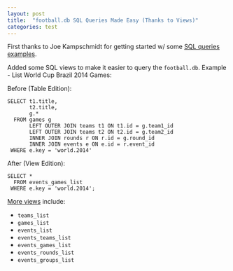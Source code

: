 ```yaml
---
layout: post
title:  "football.db SQL Queries Made Easy (Thanks to Views)"
categories: test
---
```


First thanks to Joe Kampschmidt for getting started w/
some [SQL queries examples](http://openfootball.github.io/docs/sql-queries-intro.html).

Added some SQL views to make it easier to query the `football.db`.
Example - List World Cup Brazil 2014 Games:

Before (Table Edition):

~~~
SELECT t1.title,
       t2.title,
       g.*
  FROM games g
       LEFT OUTER JOIN teams t1 ON t1.id = g.team1_id
       LEFT OUTER JOIN teams t2 ON t2.id = g.team2_id
       INNER JOIN rounds r ON r.id = g.round_id
       INNER JOIN events e ON e.id = r.event_id
 WHERE e.key = 'world.2014'
~~~

After (View Edition):

~~~
SELECT *
  FROM events_games_list
 WHERE e.key = 'world.2014';
~~~

[More views](https://github.com/openfootball/schema.sql) include:

- `teams_list`
- `games_list`
- `events_list`
- `events_teams_list`
- `events_games_list`
- `events_rounds_list`
- `events_groups_list`
